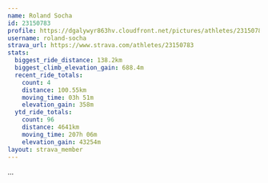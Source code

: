 ```yaml
---
name: Roland Socha
id: 23150783
profile: https://dgalywyr863hv.cloudfront.net/pictures/athletes/23150783/14745672/4/large.jpg
username: roland-socha
strava_url: https://www.strava.com/athletes/23150783
stats:
  biggest_ride_distance: 138.2km
  biggest_climb_elevation_gain: 688.4m
  recent_ride_totals:
    count: 4
    distance: 100.55km
    moving_time: 03h 51m
    elevation_gain: 358m
  ytd_ride_totals:
    count: 96
    distance: 4641km
    moving_time: 207h 06m
    elevation_gain: 43254m
layout: strava_member
--- 
```

...
